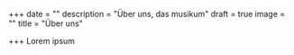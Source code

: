 +++
date = ""
description = "Über uns, das musikum"
draft = true
image = ""
title = "Über uns"

+++
Lorem ipsum